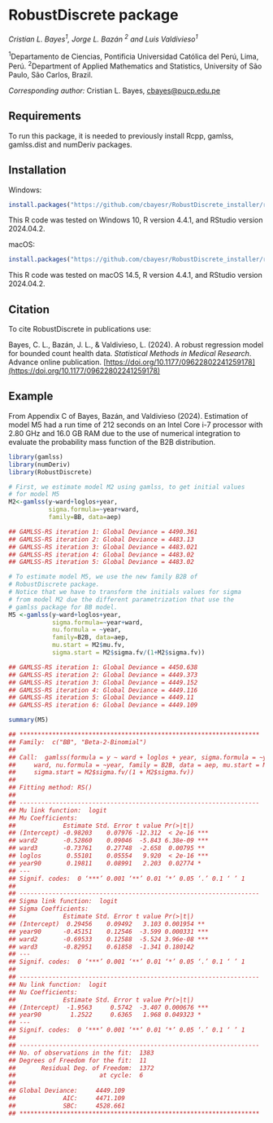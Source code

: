 # RobustDiscrete package

*Cristian L. Bayes<sup>1</sup>, Jorge L. Bazán <sup>2</sup> and Luis Valdivieso<sup>1</sup>*

<sup>1</sup>Departamento de Ciencias, Pontificia Universidad Católica del Perú, Lima, Perú.
<sup>2</sup>Department of Applied Mathematics and Statistics, University of São Paulo, São Carlos, Brazil.

*Corresponding author:* Cristian L. Bayes, cbayes@pucp.edu.pe

## Requirements

To run this package, it is needed to previously install Rcpp, gamlss, gamlss.dist and numDeriv packages. 

## Installation

Windows:
```r
install.packages("https://github.com/cbayesr/RobustDiscrete_installer/raw/main/RobustDiscrete_0.1.0.zip")
```
This R code was tested on Windows 10, R version 4.4.1, and RStudio version 2024.04.2.

macOS:
```r
install.packages("https://github.com/cbayesr/RobustDiscrete_installer/raw/main/RobustDiscrete_0.1.0.tar.gz",repos=NULL,type="source")
```
This R code was tested on macOS 14.5, R version 4.4.1, and RStudio version 2024.04.2.

## Citation

To cite RobustDiscrete in publications use:

Bayes, C. L., Bazán, J. L., & Valdivieso, L. (2024). A robust regression model for bounded count health data. *Statistical Methods in Medical Research*. Advance online publication. [https://doi.org/10.1177/09622802241259178](https://doi.org/10.1177/09622802241259178)

## Example

From Appendix C of Bayes, Bazán, and Valdivieso (2024). Estimation of model M5 had a run time of 212 seconds on an Intel Core i-7 processor with 2.80 GHz and 16.0 GB RAM due to the use of numerical integration to evaluate the probability mass function of the B2B distribution.

```r
library(gamlss)
library(numDeriv)
library(RobustDiscrete)

# First, we estimate model M2 using gamlss, to get initial values
# for model M5
M2<-gamlss(y~ward+loglos+year,
           sigma.formula=~year+ward,
           family=BB, data=aep)

## GAMLSS-RS iteration 1: Global Deviance = 4490.361 
## GAMLSS-RS iteration 2: Global Deviance = 4483.13 
## GAMLSS-RS iteration 3: Global Deviance = 4483.021 
## GAMLSS-RS iteration 4: Global Deviance = 4483.02 
## GAMLSS-RS iteration 5: Global Deviance = 4483.02 

# To estimate model M5, we use the new family B2B of
# RobustDiscrete package.
# Notice that we have to transform the initials values for sigma
# from model M2 due the different parametrization that use the
# gamlss package for BB model.
M5 <-gamlss(y~ward+loglos+year,
            sigma.formula=~year+ward,
            nu.formula = ~year,
            family=B2B, data=aep,
            mu.start = M2$mu.fv,
            sigma.start = M2$sigma.fv/(1+M2$sigma.fv))

## GAMLSS-RS iteration 1: Global Deviance = 4450.638 
## GAMLSS-RS iteration 2: Global Deviance = 4449.373 
## GAMLSS-RS iteration 3: Global Deviance = 4449.152 
## GAMLSS-RS iteration 4: Global Deviance = 4449.116 
## GAMLSS-RS iteration 5: Global Deviance = 4449.11 
## GAMLSS-RS iteration 6: Global Deviance = 4449.109 

summary(M5)

## ******************************************************************
## Family:  c("BB", "Beta-2-Binomial") 
## 
## Call:  gamlss(formula = y ~ ward + loglos + year, sigma.formula = ~year +  
##     ward, nu.formula = ~year, family = B2B, data = aep, mu.start = M2$mu.fv,  
##     sigma.start = M2$sigma.fv/(1 + M2$sigma.fv)) 
## 
## Fitting method: RS() 
## 
## ------------------------------------------------------------------
## Mu link function:  logit
## Mu Coefficients:
##             Estimate Std. Error t value Pr(>|t|)    
## (Intercept) -0.98203    0.07976 -12.312  < 2e-16 ***
## ward2       -0.52860    0.09046  -5.843 6.38e-09 ***
## ward3       -0.73761    0.27748  -2.658  0.00795 ** 
## loglos       0.55101    0.05554   9.920  < 2e-16 ***
## year90       0.19811    0.08991   2.203  0.02774 *  
## ---
## Signif. codes:  0 ‘***’ 0.001 ‘**’ 0.01 ‘*’ 0.05 ‘.’ 0.1 ‘ ’ 1
## 
## ------------------------------------------------------------------
## Sigma link function:  logit
## Sigma Coefficients:
##             Estimate Std. Error t value Pr(>|t|)    
## (Intercept)  0.29456    0.09492   3.103 0.001954 ** 
## year90      -0.45151    0.12546  -3.599 0.000331 ***
## ward2       -0.69533    0.12588  -5.524 3.96e-08 ***
## ward3       -0.82951    0.61858  -1.341 0.180142    
## ---
## Signif. codes:  0 ‘***’ 0.001 ‘**’ 0.01 ‘*’ 0.05 ‘.’ 0.1 ‘ ’ 1
## 
## ------------------------------------------------------------------
## Nu link function:  logit 
## Nu Coefficients:
##             Estimate Std. Error t value Pr(>|t|)    
## (Intercept)  -1.9563     0.5742  -3.407 0.000676 ***
## year90        1.2522     0.6365   1.968 0.049323 *  
## ---
## Signif. codes:  0 ‘***’ 0.001 ‘**’ 0.01 ‘*’ 0.05 ‘.’ 0.1 ‘ ’ 1
## 
## ------------------------------------------------------------------
## No. of observations in the fit:  1383 
## Degrees of Freedom for the fit:  11
##       Residual Deg. of Freedom:  1372 
##                       at cycle:  6 
##  
## Global Deviance:     4449.109 
##             AIC:     4471.109 
##             SBC:     4528.661 
## ******************************************************************
```



